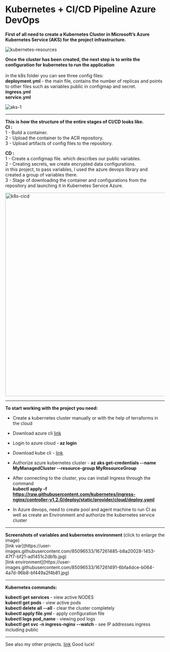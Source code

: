 # Kubernetes + CI/CD Pipeline Azure DevOps

<b> First of all need to create a Kubernetes Cluster in Microsoft’s Azure Kubernetes Service (AKS) for the project infrastructure. </b>

![kubernetes-resources](https://user-images.githubusercontent.com/85096533/167258834-ee26bc35-2649-4f83-8374-156d447872f5.png)

<b>Once the cluster has been created, the next step is to write the configuration for kubernetes to run the application </b> <br><br>
in the k8s folder you can see three config files:<br>
<b>deployment.yml</b> - the main file, contains the number of replicas and points to other files such as variables public in configmap and secret.<br>
<b>ingress.yml<br>
service.yml<br> </b>

![aks-1](https://user-images.githubusercontent.com/85096533/167258845-b10dca71-6535-4cf0-934d-953fa2265a9d.png)
<hr>

<b>This is how the structure of the entire stages of CI/CD looks like. </b> <br></b>
<b>CI :</b>  <br>
1 - Build a container. <br>
2 - Upload the container to the ACR repository.  <br>
3 - Upload artifacts of config files to the repository.  <br>

<b>CD : </b> <br>
1 - Create a configmap file. which describes our public variables.  <br>
2 - Creating secrets, we create encrypted data configurations.  <br>
    in this project, to pass variables, I used the azure devops library and created a group of variables there.  <br>
3 - Stage of downloading the container and configurations from the repository and launching it in Kubernetes Service Azure.  <br>

<img width="640" alt="k8s-cicd" src="https://user-images.githubusercontent.com/85096533/167259371-7d88b13e-98e0-453c-af9a-0ec2a26cd77f.png">

<hr>

<b>To start working with the project you need: </b> <br>
* Create a kubernetes cluster manually or with the help of terraforms in the cloud

* Download azure cli  [link](https://docs.microsoft.com/en-us/cli/azure/install-azure-cli-linux?pivots=apt) 
* Login to azure cloud -<b> az login </b>
* Download kube cli -  [link](https://kubernetes.io/docs/tasks/tools/)  
* Authorize azure kubernetes cluster - <b> az aks get-credentials --name MyManagedCluster --resource-group MyResourceGroup </b>

* After connecting to the cluster, you can install Ingress through the command  <br> <b> kubectl apply -f https://raw.githubusercontent.com/kubernetes/ingress-nginx/controller-v1.2.0/deploy/static/provider/cloud/deploy.yaml </b>

* In Azure devops, need to create pool and agent machine to run CI as well as create an Environment and authorize the kubernetes service cluster
<hr>
<b>Screenshots of variables and kubernetes environment </b>(click to enlarge the image) <br>
[link var](https://user-images.githubusercontent.com/85096533/167261485-b8a20028-1453-47f7-bf21-ad1451c2db1b.jpg) <br>
[link environment](https://user-images.githubusercontent.com/85096533/167261491-6bfa4dce-b064-4a7d-96b8-bf449a2f4b81.jpg) <br>


<hr>
<b> Kubernetes commands: </b> <br>

<b>kubectl get services </b> - view active NODES  <br>
<b>kubectl get pods </b>- view active pods  <br>
<b>kubectl delete all --all  </b>  - clear the cluster completely  <br>
<b>kubectl apply file.yml </b>  - apply configuration file  <br>
<b>kubectl logs pod_name </b> - viewing pod logs  <br>
<b>kubectl get svc -n ingress-nginx --watch  </b> - see IP addresses ingress including public  <br>

<hr>

See also my other projects. [link](https://github.com/asiamegic/)  Good luck! 
